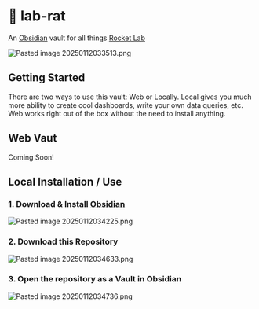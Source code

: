 # 🐀 lab-rat
An [Obsidian](https://obsidian.md/) vault for all things [Rocket Lab](https://www.rocketlabusa.com/)

![Pasted image 20250112033513.png](https://i.imgur.com/mqcBZYs.png)

## Getting Started

There are two ways to use this vault: Web or Locally. Local gives you much more ability to create cool dashboards, write your own data queries, etc. Web works right out of the box without the need to install anything. 

## Web Vaut

Coming Soon!

## Local Installation / Use
### 1. Download & Install [Obsidian](https://obsidian.md/)

![Pasted image 20250112034225.png](https://i.imgur.com/4SkUbED.png)

### 2. Download this Repository

![Pasted image 20250112034633.png](https://i.imgur.com/vJns5r3.png)

### 3. Open the repository as a Vault in Obsidian

![Pasted image 20250112034736.png](https://i.imgur.com/bE3lhj6.png)


